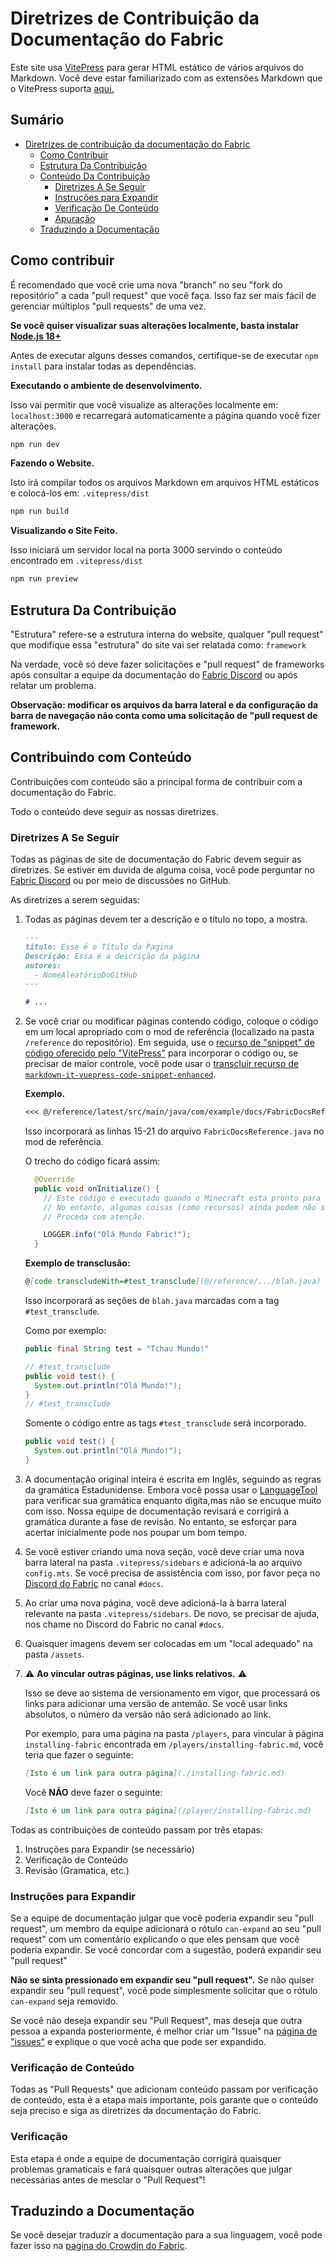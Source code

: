 # Diretrizes de Contribuição da Documentação do Fabric

Este site usa [VitePress](https://vitepress.dev/) para gerar HTML estático de vários arquivos do Markdown. Você deve estar familiarizado com as extensões Markdown que o VitePress suporta [aqui.](https://vitepress.dev/guide/markdown.html#features)

## Sumário

- [Diretrizes de contribuição da documentação do Fabric](#fabric-documentation-contribution-guidelines)
  - [Como Contribuir](#how-to-contribute)
  - [Estrutura Da Contribuição](#contributing-framework)
  - [Conteúdo Da Contribuição](#contributing-content)
    - [Diretrizes A Se Seguir](#style-guidelines)
    - [Instruções para Expandir](#guidance-for-expansion)
    - [Verificação De Conteúdo](#content-verification)
    - [Apuração](#cleanup)
  - [Traduzindo a Documentação](#translating-documentation)

## Como contribuir

É recomendado que você crie uma nova "branch" no seu "fork do repositório" a cada "pull request" que você faça. Isso faz ser mais fácil de gerenciar múltiplos "pull requests" de uma vez.

**Se você quiser visualizar suas alterações localmente, basta instalar [Node.js 18+](https://nodejs.org/en/)**

Antes de executar alguns desses comandos, certifique-se de executar `npm install` para instalar todas as dependências.

**Executando o ambiente de desenvolvimento.**

Isso vai permitir que você visualize as alterações localmente em: `localhost:3000` e recarregará automaticamente a página quando você fizer alterações.

```bash
npm run dev
```

**Fazendo o Website.**

Isto irá compilar todos os arquivos Markdown em arquivos HTML estáticos e colocá-los em: `.vitepress/dist`

```bash
npm run build
```

**Visualizando o Site Feito.**

Isso iniciará um servidor local na porta 3000 servindo o conteúdo encontrado em `.vitepress/dist`

```bash
npm run preview
```

## Estrutura Da Contribuição

"Estrutura" refere-se a estrutura interna do website, qualquer "pull request" que modifique essa "estrutura" do site vai ser relatada como: `framework`

Na verdade, você só deve fazer solicitações e "pull request" de frameworks após consultar a equipe da documentação do [Fabric Discord](https://discord.gg/v6v4pMv) ou após relatar um problema.

**Observação: modificar os arquivos da barra lateral e da configuração da barra de navegação não conta como uma solicitação de "pull request de framework.**

## Contribuindo com Conteúdo

Contribuições com conteúdo são a principal forma de contribuir com a documentação do Fabric.

Todo o conteúdo deve seguir as nossas diretrizes.

### Diretrizes A Se Seguir

Todas as páginas de site de documentação do Fabric devem seguir as diretrizes. Se estiver em duvida de alguma coisa, você pode perguntar no [Fabric Discord](https://discord.gg/v6v4pMv) ou por meio de discussões no GitHub.

As diretrizes a serem seguidas:

1. Todas as páginas devem ter a descrição e o título no topo, a mostra.

   ```md
   ---
   título: Esse é o Título da Pagina
   Descrição: Essa é a descrição da página 
   autores:
     - NomeAleatórioDoGitHub
   ---

   # ...
   ```

2. Se você criar ou modificar páginas contendo código, coloque o código em um local apropriado com o mod de referência (localizado na pasta `/reference` do repositório). Em seguida, use o [recurso de "snippet" de código oferecido pelo "VitePress"](https://vitepress.dev/guide/markdown#import-code-snippets) para incorporar o código ou, se precisar de maior controle, você pode usar o [transcluir recurso de `markdown-it-vuepress-code-snippet-enhanced`](https://github.com/fabioaanthony/markdown-it-vuepress-code-snippet-enhanced).

   **Exemplo.**

   ```md
   <<< @/reference/latest/src/main/java/com/example/docs/FabricDocsReference.java{15-21 java}
   ```

   Isso incorporará as linhas 15-21 do arquivo `FabricDocsReference.java` no mod de referência.

   O trecho do código ficará assim:

   ```java
     @Override
     public void onInitialize() {
       // Este código é executado quando o Minecraft esta pronto para carregar mods.
       // No entanto, algumas coisas (como recursos) ainda podem não ser inicializadas.
       // Proceda com atenção.

       LOGGER.info("Olá Mundo Fabric!");
     }
   ```

   **Exemplo de transclusão:**

   ```md
   @[code transcludeWith=#test_transclude](@/reference/.../blah.java)
   ```

   Isso incorporará as seções de `blah.java` marcadas com a tag `#test_transclude`.

   Como por exemplo:

   ```java
   public final String test = "Tchau Mundo!"

   // #test_transclude
   public void test() {
     System.out.println("Olá Mundo!");
   }
   // #test_transclude
   ```

   Somente o código entre as tags `#test_transclude` será incorporado.

   ```java
   public void test() {
     System.out.println("Olá Mundo!");
   } 
   ```

3. A documentação original inteira é escrita em Inglês, seguindo as regras da gramática Estadunidense. Embora você possa usar o [LanguageTool](https://languagetool.org/) para verificar sua gramática enquanto digita,mas não se encuque muito com isso. Nossa equipe de documentação revisará e corrigirá a gramática durante a fase de revisão. No entanto, se esforçar para acertar inicialmente pode nos poupar um bom tempo.

4. Se você estiver criando uma nova seção, você deve criar uma nova barra lateral na pasta `.vitepress/sidebars` e adicioná-la ao arquivo `config.mts`. Se você precisa de assistência com isso, por favor peça no [Discord do Fabric](https://discord.gg/v6v4pMv) no canal `#docs`.

5. Ao criar uma nova página, você deve adicioná-la à barra lateral relevante na pasta `.vitepress/sidebars`. De novo, se precisar de ajuda, nos chame no Discord do Fabric no canal `#docs`.

6. Quaisquer imagens devem ser colocadas em um "local adequado" na pasta `/assets`.

7. ⚠️ **Ao vincular outras páginas, use links relativos.** ⚠️

   Isso se deve ao sistema de versionamento em vigor, que processará os links para adicionar uma versão de antemão. Se você usar links absolutos, o número da versão não será adicionado ao link.

   Por exemplo, para uma página na pasta `/players`, para vincular à página `installing-fabric` encontrada em `/players/installing-fabric.md`, você teria que fazer o seguinte:

   ```md
   [Isto é um link para outra página](./installing-fabric.md)
   ```

   Você **NÃO** deve fazer o seguinte:

   ```md
   [Isto é um link para outra página](/player/installing-fabric.md)
   ```

Todas as contribuições de conteúdo passam por três etapas:

1. Instruções para Expandir (se necessário)
2. Verificação de Conteúdo
3. Revisão (Gramatica, etc.)

### Instruções para Expandir

Se a equipe de documentação julgar que você poderia expandir seu "pull request", um membro da equipe adicionará o rótulo `can-expand` ao seu "pull request" com um comentário explicando o que eles pensam que você poderia expandir. Se você concordar com a sugestão, poderá expandir seu "pull request"

**Não se sinta pressionado em expandir seu "pull request".** Se não quiser expandir seu "pull request", você pode simplesmente solicitar que o rótulo `can-expand` seja removido.

Se você não deseja expandir seu "Pull Request", mas deseja que outra pessoa a expanda posteriormente, é melhor criar um "Issue" na [página de "issues"](https://github.com/FabricMC/fabric-docs/issues) e explique o que você acha que pode ser expandido.

### Verificação de Conteúdo

Todas as "Pull Requests" que adicionam conteúdo passam por verificação de conteúdo, esta é a etapa mais importante, pois garante que o conteúdo seja preciso e siga as diretrizes da documentação do Fabric.

### Verificação

Esta etapa é onde a equipe de documentação corrigirá quaisquer problemas gramaticais e fará quaisquer outras alterações que julgar necessárias antes de mesclar o "Pull Request"!

## Traduzindo a Documentação

Se você desejar traduzir a documentação para a sua linguagem, você pode fazer isso na [pagina do Crowdin do Fabric](https://crowdin.com/project/fabricmc).
